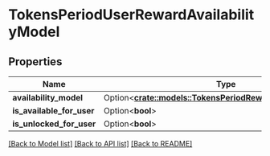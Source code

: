 # TokensPeriodUserRewardAvailabilityModel

## Properties

Name | Type | Description | Notes
------------ | ------------- | ------------- | -------------
**availability_model** | Option<[**crate::models::TokensPeriodRewardAvailabilityModel**](Tokens.RewardAvailabilityModel.md)> |  | [optional]
**is_available_for_user** | Option<**bool**> |  | [optional]
**is_unlocked_for_user** | Option<**bool**> |  | [optional]

[[Back to Model list]](../README.md#documentation-for-models) [[Back to API list]](../README.md#documentation-for-api-endpoints) [[Back to README]](../README.md)


